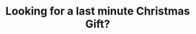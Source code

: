 ---
title: Looking for a last minute Christmas Gift?
image: "https://googledrive.com/host/0B2YHeCssXjxzNGVKVjBockI3YXc/calendars.jpg"
link-label: "Learn More"
link: personal/2015-artisan-photo-calendar-sale/
---